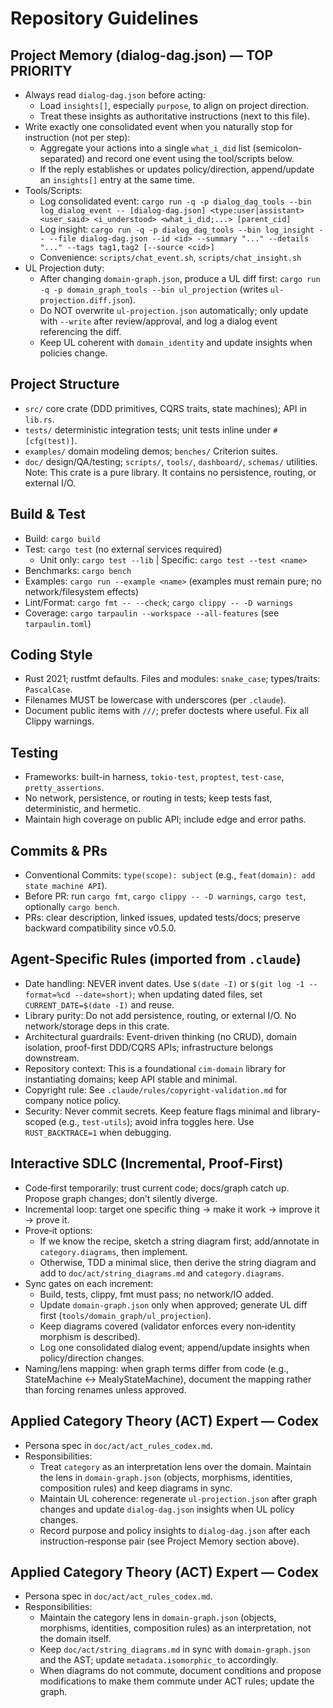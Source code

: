 <!-- Copyright (c) 2025 - Cowboy AI, LLC. -->

# Repository Guidelines

## Project Memory (dialog-dag.json) — TOP PRIORITY
- Always read `dialog-dag.json` before acting:
  - Load `insights[]`, especially `purpose`, to align on project direction.
  - Treat these insights as authoritative instructions (next to this file).
- Write exactly one consolidated event when you naturally stop for instruction (not per step):
  - Aggregate your actions into a single `what_i_did` list (semicolon-separated) and record one event using the tool/scripts below.
  - If the reply establishes or updates policy/direction, append/update an `insights[]` entry at the same time.
- Tools/Scripts:
  - Log consolidated event: `cargo run -q -p dialog_dag_tools --bin log_dialog_event -- [dialog-dag.json] <type:user|assistant> <user_said> <i_understood> <what_i_did;...> [parent_cid]`
  - Log insight: `cargo run -q -p dialog_dag_tools --bin log_insight -- --file dialog-dag.json --id <id> --summary "..." --details "..." --tags tag1,tag2 [--source <cid>]`
  - Convenience: `scripts/chat_event.sh`, `scripts/chat_insight.sh`
- UL Projection duty:
  - After changing `domain-graph.json`, produce a UL diff first: `cargo run -q -p domain_graph_tools --bin ul_projection` (writes `ul-projection.diff.json`).
  - Do NOT overwrite `ul-projection.json` automatically; only update with `--write` after review/approval, and log a dialog event referencing the diff.
  - Keep UL coherent with `domain_identity` and update insights when policies change.

## Project Structure
- `src/` core crate (DDD primitives, CQRS traits, state machines); API in `lib.rs`.
- `tests/` deterministic integration tests; unit tests inline under `#[cfg(test)]`.
- `examples/` domain modeling demos; `benches/` Criterion suites.
- `doc/` design/QA/testing; `scripts/`, `tools/`, `dashboard/`, `schemas/` utilities.
Note: This crate is a pure library. It contains no persistence, routing, or external I/O.

## Build & Test
- Build: `cargo build`
- Test: `cargo test` (no external services required)
  - Unit only: `cargo test --lib` | Specific: `cargo test --test <name>`
- Benchmarks: `cargo bench`
- Examples: `cargo run --example <name>` (examples must remain pure; no network/filesystem effects)
- Lint/Format: `cargo fmt -- --check`; `cargo clippy -- -D warnings`
- Coverage: `cargo tarpaulin --workspace --all-features` (see `tarpaulin.toml`)

## Coding Style
- Rust 2021; rustfmt defaults. Files and modules: `snake_case`; types/traits: `PascalCase`.
- Filenames MUST be lowercase with underscores (per `.claude`).
- Document public items with `///`; prefer doctests where useful. Fix all Clippy warnings.

## Testing
- Frameworks: built-in harness, `tokio-test`, `proptest`, `test-case`, `pretty_assertions`.
- No network, persistence, or routing in tests; keep tests fast, deterministic, and hermetic.
- Maintain high coverage on public API; include edge and error paths.

## Commits & PRs
- Conventional Commits: `type(scope): subject` (e.g., `feat(domain): add state machine API`).
- Before PR: run `cargo fmt`, `cargo clippy -- -D warnings`, `cargo test`, optionally `cargo bench`.
- PRs: clear description, linked issues, updated tests/docs; preserve backward compatibility since v0.5.0.

## Agent-Specific Rules (imported from `.claude`)
- Date handling: NEVER invent dates. Use `$(date -I)` or `$(git log -1 --format=%cd --date=short)`; when updating dated files, set `CURRENT_DATE=$(date -I)` and reuse.
- Library purity: Do not add persistence, routing, or external I/O. No network/storage deps in this crate.
- Architectural guardrails: Event-driven thinking (no CRUD), domain isolation, proof-first DDD/CQRS APIs; infrastructure belongs downstream.
- Repository context: This is a foundational `cim-domain` library for instantiating domains; keep API stable and minimal.
- Copyright rule: See `.claude/rules/copyright-validation.md` for company notice policy.
- Security: Never commit secrets. Keep feature flags minimal and library-scoped (e.g., `test-utils`); avoid infra toggles here. Use `RUST_BACKTRACE=1` when debugging.

## Interactive SDLC (Incremental, Proof‑First)
- Code‑first temporarily: trust current code; docs/graph catch up. Propose graph changes; don’t silently diverge.
- Incremental loop: target one specific thing → make it work → improve it → prove it.
- Prove‑it options:
  - If we know the recipe, sketch a string diagram first; add/annotate in `category.diagrams`, then implement.
  - Otherwise, TDD a minimal slice, then derive the string diagram and add to `doc/act/string_diagrams.md` and `category.diagrams`.
- Sync gates on each increment:
  - Build, tests, clippy, fmt must pass; no network/IO added.
  - Update `domain-graph.json` only when approved; generate UL diff first (`tools/domain_graph/ul_projection`).
  - Keep diagrams covered (validator enforces every non‑identity morphism is described).
  - Log one consolidated dialog event; append/update insights when policy/direction changes.
- Naming/lens mapping: when graph terms differ from code (e.g., StateMachine ↔ MealyStateMachine), document the mapping rather than forcing renames unless approved.

## Applied Category Theory (ACT) Expert — Codex
- Persona spec in `doc/act/act_rules_codex.md`.
- Responsibilities:
  - Treat `category` as an interpretation lens over the domain. Maintain the lens in `domain-graph.json` (objects, morphisms, identities, composition rules) and keep diagrams in sync.
  - Maintain UL coherence: regenerate `ul-projection.json` after graph changes and update `dialog-dag.json` insights when UL policy changes.
  - Record purpose and policy insights to `dialog-dag.json` after each instruction-response pair (see Project Memory section above).

## Applied Category Theory (ACT) Expert — Codex
- Persona spec in `doc/act/act_rules_codex.md`.
- Responsibilities:
  - Maintain the category lens in `domain-graph.json` (objects, morphisms, identities, composition rules) as an interpretation, not the domain itself.
  - Keep `doc/act/string_diagrams.md` in sync with `domain-graph.json` and the AST; update `metadata.isomorphic_to` accordingly.
  - When diagrams do not commute, document conditions and propose modifications to make them commute under ACT rules; update the graph.
